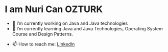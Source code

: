 # I am Nuri Can OZTURK

<!-- Here are some ideas to get you started: -->

- 🔭 I’m currently working on Java and Java technologies
- 🌱 I’m currently learning Java and Java Technologies, Operating System Course and Design Patterns.
<!-- - 👯 I’m looking to collaborate on ... -->
<!-- - 🤔 I’m looking for help with ... -->
<!-- - 💬 Ask me about ... -->
- 📫 How to reach me: [Linkedln](https://www.linkedin.com/in/nuricanozturk/)
<!-- - 😄 Pronouns: ... -->
<!-- - ⚡ Fun fact: ... -->
